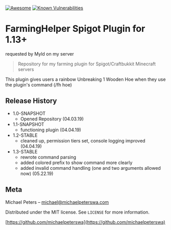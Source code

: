 [![Awesome](https://awesome.re/badge-flat.svg)](https://michaelpeterswa.com) [![Known Vulnerabilities](https://snyk.io/test/github/{username}/{repo}/badge.svg)](https://snyk.io/test/github/{username}/{repo})

# FarmingHelper Spigot Plugin for 1.13+
requested by Myld on my server

> Repository for my farming plugin for Spigot/Craftbukkit Minecraft servers

This plugin gives users a rainbow Unbreaking 1 Wooden Hoe when they use the plugin's command (/fh hoe)

## Release History

* 1.0-SNAPSHOT
    * Opened Repository (04.03.19)
* 1.1-SNAPSHOT
    * functioning plugin (04.04.19)
* 1.2-STABLE
    * cleaned up, permission tiers set, console logging improved (04.04.19)
* 1.3-STABLE
    * rewrote command parsing
    * added colored prefix to show command more clearly 
    * added invalid command handling (one and two arguments allowed now) (05.22.19)

## Meta

Michael Peters – michael@michaelpeterswa.com

Distributed under the MIT license. See ``LICENSE`` for more information.

[https://github.com/michaelpeterswa](https://github.com/michaelpeterswa)

